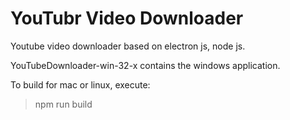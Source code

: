 # YouTubr Video Downloader

Youtube video downloader based on electron js, node js. <br/>

YouTubeDownloader-win-32-x contains the windows application. <br/>

To build for mac or linux, execute:
> npm run build
